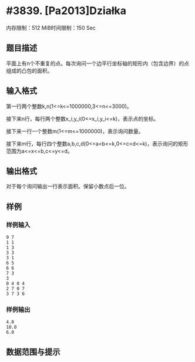 # #3839. [Pa2013]Działka

内存限制：512 MiB时间限制：150 Sec

## 题目描述

平面上有n个不重复的点。每次询问一个边平行坐标轴的矩形内（包含边界）的点组成的凸包的面积。

## 输入格式

第一行两个整数k,n(1<=k<=1000000,3<=n<=3000)。

接下来n行，每行两个整数x_i,y_i(0<=x_i,y_i<=k)，表示点的坐标。

接下来一行一个整数m(1<=m<=1000000)，表示询问数量。

接下来m行，每行四个整数a,b,c,d(0<=a<b<=k,0<=c<d<=k)，表示询问的矩形范围为a<=x<=b,c<=y<=d。

## 输出格式

对于每个询问输出一行表示面积。保留小数点后一位。

## 样例

### 样例输入

    
    9 7
    1 1
    1 3
    3 3
    3 1
    6 5
    6 6
    7 3
    3
    0 4 0 4
    2 7 0 7
    3 7 3 6
    

### 样例输出

    
    4.0
    10.0
    6.0
    

## 数据范围与提示
